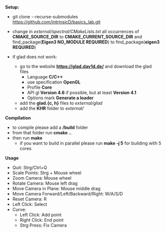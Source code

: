 **Setup:**
- git clone --recurse-submodules https://github.com/intrinsicD/basics_lab.git
- change in *external/spectral/CMakeLists.txt* all occurrences of
    **CMAKE_SOURCE_DIR** to **CMAKE_CURRENT_SOURCE_DIR**
  	and find_package(**Eigen3 NO_MODULE REQUIRED**) to find_package(**eigen3 REQUIRED**)

- if glad does not work:
    - go to the website **https://glad.dav1d.de/** and download the glad files
      - Language **C/C++**
      - use specification **OpenGL**
      - Profile **Core**
      - API gl **Version 4.6** if possible, but at least **Version 4.1**
      - Options mark **Generate a loader**
    - add the **glad.{c, h}** files to *external/glad*
    - add the **KHR** folder to *external/*


**Compilation**
- to compile please add a **/build** folder
- from that folder run **cmake ..**
- then run **make**
  - if you want to build in parallel please run **make -j 5** for building with 5 cores

**Usage**
- Quit: Strg/Ctrl+Q
- Scale Points: Strg + Mouse wheel
- Zoom Camera: Mouse wheel
- Rotate Camera: Mouse left drag
- Move Camera in Plane: Mouse middle drag
- Move Camera Forward/Left/Backward/Right: W/A/S/D
- Reset Camera: R
- Left Click: Select
- Curve:
  - Left Click: Add point
  - Right Click: End point
  - Strg Press: Fix Camera

